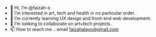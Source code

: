 - 👋 Hi, I’m @faizah-o
- 👀 I’m interested in art, tech and health in no particular order.
- 🌱 I’m currently learning UX design and front-end web development.
- 💞️ I’m looking to collaborate on art×tech projects.
- 📫 How to reach me ...email faizahalayo@gmail.com 

<!---
faizah-o/faizah-o is a ✨ special ✨ repository because its `README.md` (this file) appears on your GitHub profile.
You can click the Preview link to take a look at your changes.
--->
